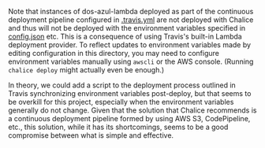 Note that instances of dos-azul-lambda deployed as part of the continuous
deployment pipeline configured in [.travis.yml](../.travis.yml) are not
deployed with Chalice and thus will not be deployed with the environment
variables specified in [config.json](config.json) etc. This is a consequence
of using Travis's built-in Lambda deployment provider. To reflect updates to
environment variables made by editing configuration in this directory, you
may need to configure environment variables manually using `awscli` or the
AWS console. (Running `chalice deploy` might actually even be enough.)

In theory, we could add a script to the deployment process outlined in Travis
synchronizing environment variables post-deploy, but that seems to be overkill
for this project, especially when the environment variables generally do not
change. Given that the solution that Chalice recommends is a continuous
deployment pipeline formed by using AWS S3, CodePipeline, etc., this solution,
while it has its shortcomings, seems to be a good compromise between what is
simple and effective.
